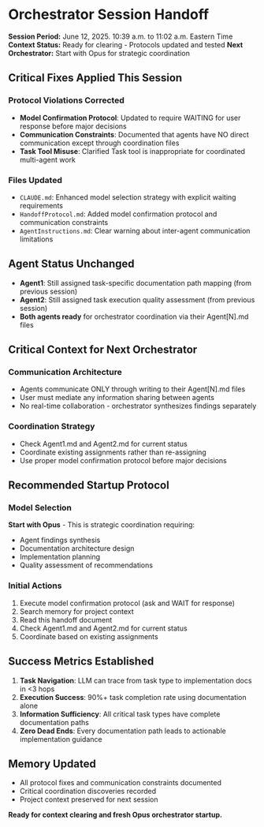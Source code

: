 # Orchestrator Session Handoff

**Session Period:** June 12, 2025. 10:39 a.m. to 11:02 a.m. Eastern Time
**Context Status:** Ready for clearing - Protocols updated and tested
**Next Orchestrator:** Start with Opus for strategic coordination

## Critical Fixes Applied This Session

### **Protocol Violations Corrected**
- **Model Confirmation Protocol**: Updated to require WAITING for user response before major decisions
- **Communication Constraints**: Documented that agents have NO direct communication except through coordination files
- **Task Tool Misuse**: Clarified Task tool is inappropriate for coordinated multi-agent work

### **Files Updated**
- `CLAUDE.md`: Enhanced model selection strategy with explicit waiting requirements
- `HandoffProtocol.md`: Added model confirmation protocol and communication constraints
- `AgentInstructions.md`: Clear warning about inter-agent communication limitations

## Agent Status Unchanged
- **Agent1**: Still assigned task-specific documentation path mapping (from previous session)
- **Agent2**: Still assigned task execution quality assessment (from previous session)
- **Both agents ready** for orchestrator coordination via their Agent[N].md files

## Critical Context for Next Orchestrator

### **Communication Architecture**
- Agents communicate ONLY through writing to their Agent[N].md files
- User must mediate any information sharing between agents
- No real-time collaboration - orchestrator synthesizes findings separately

### **Coordination Strategy**
- Check Agent1.md and Agent2.md for current status
- Coordinate existing assignments rather than re-assigning
- Use proper model confirmation protocol before major decisions

## Recommended Startup Protocol

### **Model Selection**
**Start with Opus** - This is strategic coordination requiring:
- Agent findings synthesis
- Documentation architecture design
- Implementation planning
- Quality assessment of recommendations

### **Initial Actions**
1. Execute model confirmation protocol (ask and WAIT for response)
2. Search memory for project context
3. Read this handoff document
4. Check Agent1.md and Agent2.md for current status
5. Coordinate based on existing assignments

## Success Metrics Established
1. **Task Navigation**: LLM can trace from task type to implementation docs in <3 hops
2. **Execution Success**: 90%+ task completion rate using documentation alone
3. **Information Sufficiency**: All critical task types have complete documentation paths
4. **Zero Dead Ends**: Every documentation path leads to actionable implementation guidance

## Memory Updated
- All protocol fixes and communication constraints documented
- Critical coordination discoveries recorded
- Project context preserved for next session

**Ready for context clearing and fresh Opus orchestrator startup.**